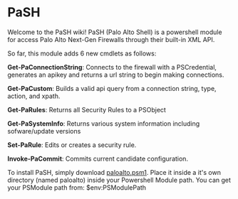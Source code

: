 PaSH
====

Welcome to the PaSH wiki!  PaSH (Palo Alto Shell) is a powershell module for access Palo Alto Next-Gen Firewalls through their built-in XML API.

So far, this module adds 6 new cmdlets as follows:

**Get-PaConnectionString**: Connects to the firewall with a PSCredential, generates an apikey and returns a url string to begin making connections.

**Get-PaCustom**: Builds a valid api query from a connection string, type, action, and xpath.

**Get-PaRules**: Returns all Security Rules to a PSObject

**Get-PaSystemInfo**: Returns various system information including sofware/update versions

**Set-PaRule**: Edits or creates a security rule.

**Invoke-PaCommit**: Commits current candidate configuration.

To install PaSH, simply download [paloalto.psm1](https://github.com/brianaddicks/PaSH/blob/master/PaloAlto.psm1).  Place it inside a it's own directory (named paloalto) inside your Powershell Module path.  You can get your PSModule path from: $env:PSModulePath